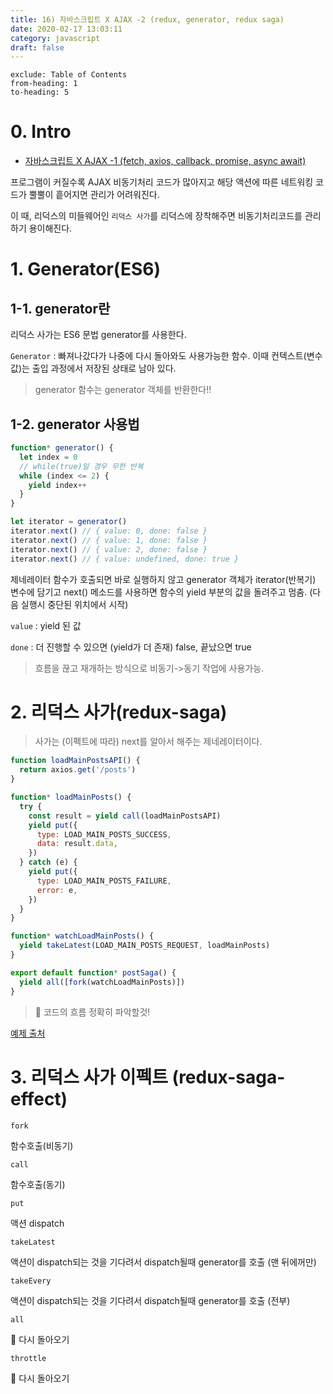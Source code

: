 ```yaml
---
title: 16) 자바스크립트 X AJAX -2 (redux, generator, redux saga)
date: 2020-02-17 13:03:11
category: javascript
draft: false
---
```


```toc
exclude: Table of Contents
from-heading: 1
to-heading: 5
```

# 0. Intro

- [자바스크립트 X AJAX -1 (fetch, axios, callback, promise, async await)](https://taeny.dev/javascript/15%EC%9E%90%EB%B0%94%EC%8A%A4%ED%81%AC%EB%A6%BD%ED%8A%B8xajax/)

프로그램이 커질수록 AJAX 비동기처리 코드가 많아지고 해당 액션에 따른 네트워킹 코드가 뿔뿔이 흩어지면 관리가 어려워진다.

이 때, 리덕스의 미들웨어인 `리덕스 사가`를 리덕스에 장착해주면 비동기처리코드를 관리하기 용이해진다.

# 1. Generator(ES6)

## 1-1. generator란

리덕스 사가는 ES6 문법 generator를 사용한다.

`Generator` : 빠져나갔다가 나중에 다시 돌아와도 사용가능한 함수. 이때 컨텍스트(변수 값)는 출입 과정에서 저장된 상태로 남아 있다.

> generator 함수는 generator 객체를 반환한다!!

## 1-2. generator 사용법

```js
function* generator() {
  let index = 0
  // while(true)일 경우 무한 반복
  while (index <= 2) {
    yield index++
  }
}
```

```js
let iterator = generator()
iterator.next() // { value: 0, done: false }
iterator.next() // { value: 1, done: false }
iterator.next() // { value: 2, done: false }
iterator.next() // { value: undefined, done: true }
```

제네레이터 함수가 호출되면 바로 실행하지 않고 generator 객체가 iterator(반복기) 변수에 담기고 next() 메소드를 사용하면 함수의 yield 부분의 값을 돌려주고 멈춤. (다음 실행시 중단된 위치에서 시작)

`value` : yield 된 값

`done` : 더 진행할 수 있으면 (yield가 더 존재) false, 끝났으면 true

> 흐름을 끊고 재개하는 방식으로 비동기->동기 작업에 사용가능.

# 2. 리덕스 사가(redux-saga)

> 사가는 (이펙트에 따라) next를 알아서 해주는 제네레이터이다.

```js
function loadMainPostsAPI() {
  return axios.get('/posts')
}

function* loadMainPosts() {
  try {
    const result = yield call(loadMainPostsAPI)
    yield put({
      type: LOAD_MAIN_POSTS_SUCCESS,
      data: result.data,
    })
  } catch (e) {
    yield put({
      type: LOAD_MAIN_POSTS_FAILURE,
      error: e,
    })
  }
}

function* watchLoadMainPosts() {
  yield takeLatest(LOAD_MAIN_POSTS_REQUEST, loadMainPosts)
}

export default function* postSaga() {
  yield all([fork(watchLoadMainPosts)])
}
```

> :hatched_chick: 코드의 흐름 정확히 파악할것!

[예제 출처](https://github.com/ZeroCho/react-nodebird)

# 3. 리덕스 사가 이펙트 (redux-saga-effect)

`fork`

함수호출(비동기)

`call`

함수호출(동기)

`put`

액션 dispatch

`takeLatest`

액션이 dispatch되는 것을 기다려서 dispatch될때 generator를 호출 (맨 뒤에꺼만)

`takeEvery`

액션이 dispatch되는 것을 기다려서 dispatch될때 generator를 호출 (전부)

`all`

:hatched_chick: 다시 돌아오기

`throttle`

:hatched_chick: 다시 돌아오기
